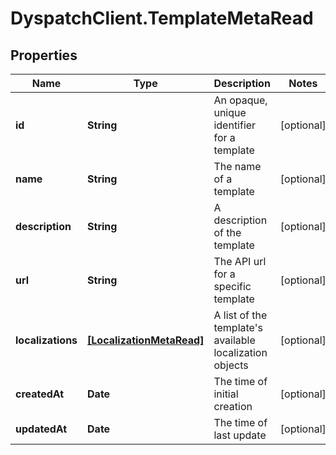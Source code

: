 # DyspatchClient.TemplateMetaRead

## Properties

Name | Type | Description | Notes
------------ | ------------- | ------------- | -------------
**id** | **String** | An opaque, unique identifier for a template | [optional] 
**name** | **String** | The name of a template | [optional] 
**description** | **String** | A description of the template | [optional] 
**url** | **String** | The API url for a specific template | [optional] 
**localizations** | [**[LocalizationMetaRead]**](LocalizationMetaRead.md) | A list of the template&#39;s available localization objects | [optional] 
**createdAt** | **Date** | The time of initial creation | [optional] 
**updatedAt** | **Date** | The time of last update | [optional] 


